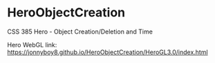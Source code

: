 # HeroObjectCreation
CSS 385 Hero - Object Creation/Deletion and Time

Hero WebGL link: https://jonnyboy8.github.io/HeroObjectCreation/HeroGL3.0/index.html
